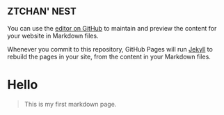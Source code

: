 ## ZTCHAN' NEST

You can use the [editor on GitHub](https://github.com/rzxdczt/rzxdczt.github.io/edit/master/index.md) to maintain and preview the content for your website in Markdown files.

Whenever you commit to this repository, GitHub Pages will run [Jekyll](https://jekyllrb.com/) to rebuild the pages in your site, from the content in your Markdown files.

# Hello
> This is my first markdown page.
